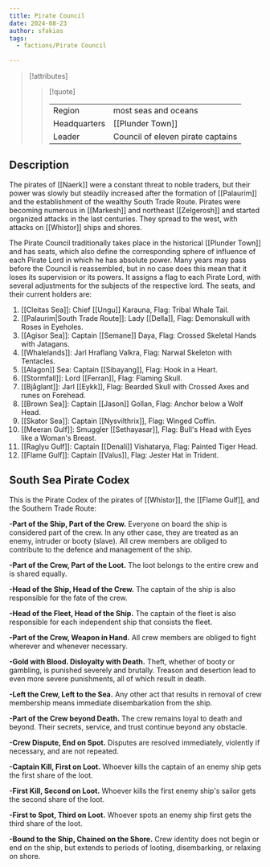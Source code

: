 ```yaml
---
title: Pirate Council
date: 2024-08-23
author: sfakias
tags:
  - factions/Pirate Council
  
---
```

> [!attributes]
> 
> > [!quote]
> >
> > | | |
> > | --- | --- |
> > | Region | most seas and oceans |
> > | Headquarters | [[Plunder Town]] |
> > | Leader | Council of eleven pirate captains |

## Description

The pirates of [[Naerk]] were a constant threat to noble traders, but their power was slowly but steadily increased after the formation of [[Palaurim]] and the establishment of the wealthy South Trade Route. Pirates were becoming numerous in [[Markesh]] and northeast [[Zelgerosh]] and started organized attacks in the last centuries. They spread to the west, with attacks on [[Whistor]] ships and shores.

The Pirate Council traditionally takes place in the historical [[Plunder Town]] and has seats, which also define the corresponding sphere of influence of each Pirate Lord in which he has absolute power. Many years may pass before the Council is reassembled, but in no case does this mean that it loses its supervision or its powers. It assigns a flag to each Pirate Lord, with several adjustments for the subjects of the respective lord. The seats, and their current holders are:

1) [[Cleitas Sea]]: Chief [[Ungu]] Karauna, Flag: Tribal Whale Tail.
2) [[Palaurim|South Trade Route]]: Lady [[Della]], Flag: Demonskull with Roses in Eyeholes.
3) [[Agisor Sea]]: Captain [[Semane]] Daya, Flag: Crossed Skeletal Hands with Jatagans.
4) [[Whalelands]]: Jarl Hraflang Valkra, Flag: Narwal Skeleton with Tentacles.
5) [[Alagon]] Sea: Captain [[Sibayang]], Flag: Hook in a Heart.
6) [[Stormfall]]: Lord [[Ferran]], Flag: Flaming Skull.
7) [[Bjåglant]]: Jarl [[Eykk]], Flag: Bearded Skull with Crossed Axes and runes on Forehead.
8) [[Brown Sea]]: Captain [[Jason]] Gollan, Flag: Anchor below a Wolf Head.
9) [[Skator Sea]]: Captain [[Nysvilthrix]], Flag: Winged Coffin.
10) [[Meeran Gulf]]: Smuggler [[Sethayasar]], Flag: Bull's Head with Eyes like a Woman's Breast.
11) [[Raglyu Gulf]]: Captain [[Denali]] Vishatarya, Flag: Painted Tiger Head.
12) [[Flame Gulf]]: Captain [[Valus]], Flag: Jester Hat in Trident.

## South Sea Pirate Codex

This is the Pirate Codex of the pirates of [[Whistor]], the [[Flame Gulf]], and the Southern Trade Route:

**-Part of the Ship, Part of the Crew.** Everyone on board the ship is considered part of the crew. In any other case, they are treated as an enemy, intruder or booty (slave). All crew members are obliged to contribute to the defence and management of the ship.

**-Part of the Crew, Part of the Loot.** The loot belongs to the entire crew and is shared equally.

**-Head of the Ship, Head of the Crew.** The captain of the ship is also responsible for the fate of the crew.

**-Head of the Fleet, Head of the Ship.** The captain of the fleet is also responsible for each independent ship that consists the fleet.

**-Part of the Crew, Weapon in Hand.** All crew members are obliged to fight wherever and whenever necessary.

**-Gold with Blood. Disloyalty with Death.** Theft, whether of booty or gambling, is punished severely and brutally. Treason and desertion lead to even more severe punishments, all of which result in death.

**-Left the Crew, Left to the Sea.** Any other act that results in removal of crew membership means immediate disembarkation from the ship.

**-Part of the Crew beyond Death.** The crew remains loyal to death and beyond. Their secrets, service, and trust continue beyond any obstacle.

**-Crew Dispute, End on Spot.** Disputes are resolved immediately, violently if necessary, and are not repeated.

**-Captain Kill, First on Loot.** Whoever kills the captain of an enemy ship gets the first share of the loot.

**-First Kill, Second on Loot.** Whoever kills the first enemy ship's sailor gets the second share of the loot.

**-First to Spot, Third on Loot.** Whoever spots an enemy ship first gets the third share of the loot.

**-Bound to the Ship, Chained on the Shore.** Crew identity does not begin or end on the ship, but extends to periods of looting, disembarking, or relaxing on shore.